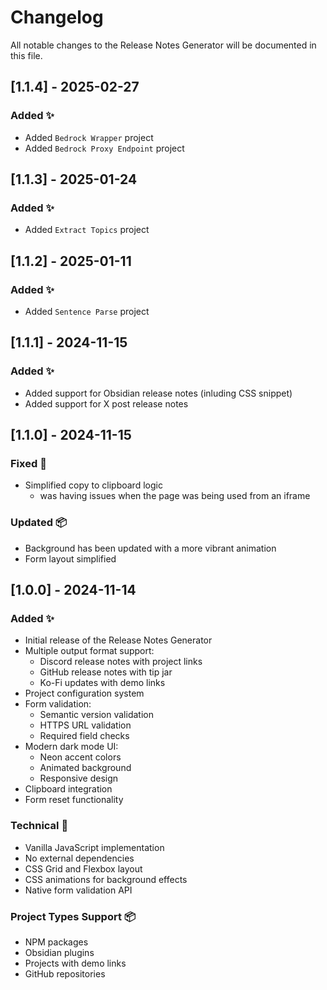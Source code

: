# Changelog

All notable changes to the Release Notes Generator will be documented in this file.

## [1.1.4] - 2025-02-27
### Added ✨
- Added `Bedrock Wrapper` project
- Added `Bedrock Proxy Endpoint` project

## [1.1.3] - 2025-01-24
### Added ✨
- Added `Extract Topics` project

## [1.1.2] - 2025-01-11
### Added ✨
- Added `Sentence Parse` project

## [1.1.1] - 2024-11-15
### Added ✨
- Added support for Obsidian release notes (inluding CSS snippet)
- Added support for X post release notes

## [1.1.0] - 2024-11-15
### Fixed 🐛
- Simplified copy to clipboard logic
  - was having issues when the page was being used from an iframe

### Updated 📦
- Background has been updated with a more vibrant animation
- Form layout simplified

## [1.0.0] - 2024-11-14
### Added ✨
- Initial release of the Release Notes Generator
- Multiple output format support:
  - Discord release notes with project links
  - GitHub release notes with tip jar
  - Ko-Fi updates with demo links
- Project configuration system
- Form validation:
  - Semantic version validation
  - HTTPS URL validation
  - Required field checks
- Modern dark mode UI:
  - Neon accent colors
  - Animated background
  - Responsive design
- Clipboard integration
- Form reset functionality

### Technical 🔧
- Vanilla JavaScript implementation
- No external dependencies
- CSS Grid and Flexbox layout
- CSS animations for background effects
- Native form validation API

### Project Types Support 📦
- NPM packages
- Obsidian plugins
- Projects with demo links
- GitHub repositories
